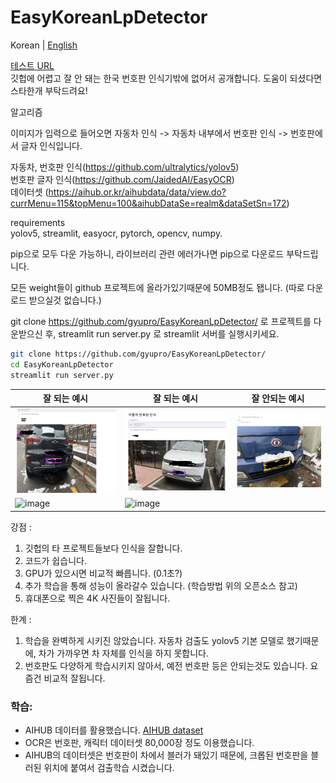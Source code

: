 # EasyKoreanLpDetector

Korean | [English](README.md) 


[테스트 URL](http://aifolio.cafe24.com/LP/)  
깃헙에 어렵고 잘 안 돼는 한국 번호판 인식기밖에 없어서 공개합니다.
도움이 되셨다면 스타한개 부탁드려요!

알고리즘

이미지가 입력으로 들어오면 자동차 인식 -> 자동차 내부에서 번호판 인식 -> 번호판에서 글자 인식입니다.

자동차, 번호판 인식(https://github.com/ultralytics/yolov5)  
번호판 글자 인식(https://github.com/JaidedAI/EasyOCR)  
데이터셋 (https://aihub.or.kr/aihubdata/data/view.do?currMenu=115&topMenu=100&aihubDataSe=realm&dataSetSn=172)  

requirements  
yolov5, streamlit, easyocr, pytorch, opencv, numpy.

pip으로 모두 다운 가능하니, 라이브러리 관련 에러가나면 pip으로 다운로드 부탁드립니다.

모든 weight들이 github 프로젝트에 올라가있기때문에 50MB정도 됍니다. (따로 다운로드 받으실것 없습니다.)

git clone https://github.com/gyupro/EasyKoreanLpDetector/ 로 프로젝트를 다운받으신 후,
streamlit run server.py 로 streamlit 서버를 실행시키세요.

```bash
git clone https://github.com/gyupro/EasyKoreanLpDetector/
cd EasyKoreanLpDetector
streamlit run server.py
```

 
|잘 되는 예시|잘 되는 예시|잘 안되는 예시|
|----|----|----|
|![예시](detected/결과.PNG)|![예시](detected/캡처.PNG)|![예시](undetected/캡처.PNG)|  
|![image](https://user-images.githubusercontent.com/79894531/211469966-db8fa936-1814-4424-b8cc-f0502f361995.png)|![image](https://user-images.githubusercontent.com/79894531/211470161-27ba5b81-8453-4edf-b485-92ae35524d0f.png)||


강점 :
1. 깃헙의 타 프로젝트들보다 인식을 잘합니다.
2. 코드가 쉽습니다.
3. GPU가 있으시면 비교적 빠릅니다. (0.1초?)
4. 추가 학습을 통해 성능이 올라갈수 있습니다. (학습방법 위의 오픈소스 참고)
5. 휴대폰으로 찍은 4K 사진들이 잘됩니다.

한계 :
1. 학습을 완벽하게 시키진 않았습니다. 자동차 검출도 yolov5 기본 모델로 했기때문에, 차가 가까우면 차 자체를 인식을 하지 못합니다.
2. 번호판도 다양하게 학습시키지 않아서, 예전 번호판 등은 안되는것도 있습니다. 요즘건 비교적 잘됩니다.

### 학습:
* AIHUB 데이터를 활용했습니다. [AIHUB dataset](https://aihub.or.kr/aihubdata/data/view.do?currMenu=115&topMenu=100&aihubDataSe=realm&dataSetSn=172)
* OCR은 번호판, 캐릭터 데이터셋 80,000장 정도 이용했습니다.
* AIHUB의 데이터셋은 번호판이 차에서 블러가 돼있기 때문에, 크롭된 번호판을 블러된 위치에 붙여서 검출학습 시켰습니다.
